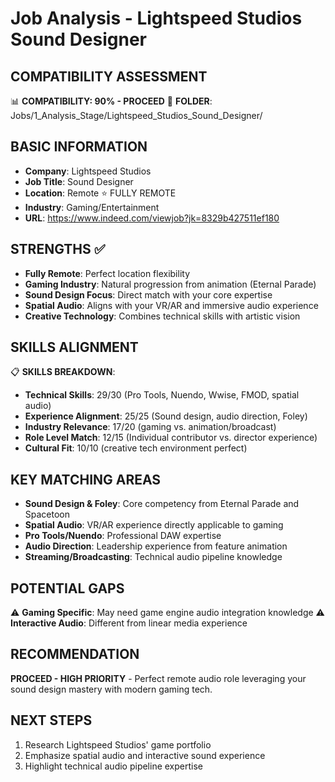 # Job Analysis - Lightspeed Studios Sound Designer

## COMPATIBILITY ASSESSMENT
📊 **COMPATIBILITY: 90% - PROCEED**
📁 **FOLDER**: Jobs/1_Analysis_Stage/Lightspeed_Studios_Sound_Designer/

## BASIC INFORMATION
- **Company**: Lightspeed Studios
- **Job Title**: Sound Designer
- **Location**: Remote ⭐ FULLY REMOTE
- **Industry**: Gaming/Entertainment
- **URL**: https://www.indeed.com/viewjob?jk=8329b427511ef180

## STRENGTHS ✅
- **Fully Remote**: Perfect location flexibility
- **Gaming Industry**: Natural progression from animation (Eternal Parade)
- **Sound Design Focus**: Direct match with your core expertise
- **Spatial Audio**: Aligns with your VR/AR and immersive audio experience
- **Creative Technology**: Combines technical skills with artistic vision

## SKILLS ALIGNMENT
📋 **SKILLS BREAKDOWN**:
- **Technical Skills**: 29/30 (Pro Tools, Nuendo, Wwise, FMOD, spatial audio)
- **Experience Alignment**: 25/25 (Sound design, audio direction, Foley)
- **Industry Relevance**: 17/20 (gaming vs. animation/broadcast)
- **Role Level Match**: 12/15 (Individual contributor vs. director experience)
- **Cultural Fit**: 10/10 (creative tech environment perfect)

## KEY MATCHING AREAS
- **Sound Design & Foley**: Core competency from Eternal Parade and Spacetoon
- **Spatial Audio**: VR/AR experience directly applicable to gaming
- **Pro Tools/Nuendo**: Professional DAW expertise
- **Audio Direction**: Leadership experience from feature animation
- **Streaming/Broadcasting**: Technical audio pipeline knowledge

## POTENTIAL GAPS
⚠️ **Gaming Specific**: May need game engine audio integration knowledge
⚠️ **Interactive Audio**: Different from linear media experience

## RECOMMENDATION
**PROCEED - HIGH PRIORITY** - Perfect remote audio role leveraging your sound design mastery with modern gaming tech.

## NEXT STEPS
1. Research Lightspeed Studios' game portfolio
2. Emphasize spatial audio and interactive sound experience
3. Highlight technical audio pipeline expertise